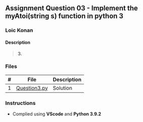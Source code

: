 ## Assignment Question 03 - Implement the myAtoi(string s) function in python 3

### Loic Konan

#### Description

>
> **3.**
>
>
>
### Files

|   #   | File                         | Description |
| :---: | ---------------------------- | ----------- |
|   1   | [Question3.py](Question3.py) | Solution    |

### Instructions

- Complied using **VScode** and **Python 3.9.2**
